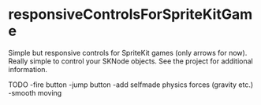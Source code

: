 # responsiveControlsForSpriteKitGame

Simple but responsive controls for SpriteKit games (only arrows for now). Really simple to control your SKNode objects. 
See the project for additional information.

TODO
-fire button
-jump button
-add selfmade physics forces (gravity etc.)
-smooth moving
